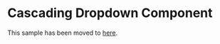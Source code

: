 # Cascading Dropdown Component

This sample has been moved to [here](https://github.com/pnp/powerplatform-samples/tree/main/samples/cascading-dropdown-component).
